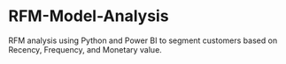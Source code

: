 # RFM-Model-Analysis
RFM analysis using Python and Power BI to segment customers based on Recency, Frequency, and Monetary value.
